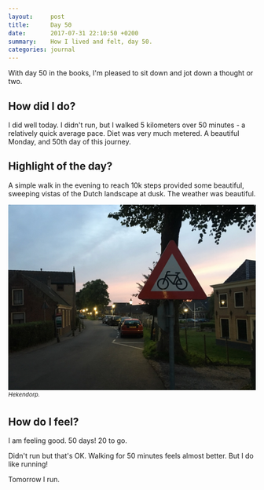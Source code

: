 ```yaml
---
layout:     post
title:      Day 50
date:       2017-07-31 22:10:50 +0200
summary:    How I lived and felt, day 50.
categories: journal
---
```


With day 50 in the books, I'm pleased to sit down and jot down a thought or two.

## How did I do?

I did well today. I didn't run, but I walked 5 kilometers over 50 minutes - a relatively quick average pace. Diet was very much metered. A beautiful Monday, and 50th day of this journey.

## Highlight of the day?

A simple walk in the evening to reach 10k steps provided some beautiful, sweeping vistas of the Dutch landscape at dusk. The weather was beautiful.

![Alt text](/images/2017-07-31-hekendorp.jpg)
*<sup>Hekendorp.</sup>*

## How do I feel?

I am feeling good. 50 days! 20 to go.

Didn't run but that's OK. Walking for 50 minutes feels almost better. But I do like running!

Tomorrow I run.